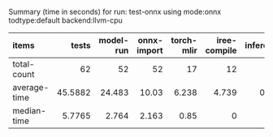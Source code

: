 Summary (time in seconds) for run: test-onnx using mode:onnx todtype:default backend:llvm-cpu

| items        |   tests |   model-run |   onnx-import |   torch-mlir |   iree-compile |   inference |
|:-------------|--------:|------------:|--------------:|-------------:|---------------:|------------:|
| total-count  | 62      |      52     |        52     |       17     |         12     |      10     |
| average-time | 45.5882 |      24.483 |        10.03  |        6.238 |          4.739 |       0.098 |
| median-time  |  5.7765 |       2.764 |         2.163 |        0.85  |          0     |       0     |
